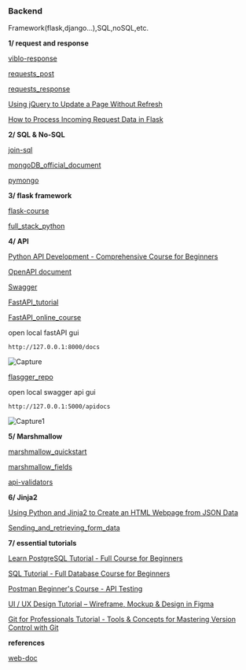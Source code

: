 ### Backend
Framework(flask,django...),SQL,noSQL,etc.

**1/ request and response**

[viblo-response](https://viblo.asia/p/ban-da-thuc-su-biet-http-response-status-code-gGJ59NOrKX2)

[requests_post](https://www.w3schools.com/python/ref_requests_post.asp)

[requests_response](https://www.w3schools.com/python/ref_requests_response.asp)

[Using jQuery to Update a Page Without Refresh ](https://www.youtube.com/watch?v=Kcka5WBMktw)

[How to Process Incoming Request Data in Flask](https://www.youtube.com/watch?v=hAEJajltHxc&list=PLsM05n4rlXWTamBIPSom7mQVA-xooDkxw&index=41)

**2/ SQL & No-SQL**

[join-sql](https://user-images.githubusercontent.com/73679364/150269896-5b6a3dbb-98d7-49e4-b612-53489e64ebeb.png)

[mongoDB_official_document](https://www.mongodb.com/docs/manual/applications/data-models-tree-structures/)

[pymongo](https://www.geeksforgeeks.org/mongodb-and-python/)

**3/ flask framework**

[flask-course](https://www.youtube.com/watch?v=BUmUV8YOzgM&list=PLF2JzgCW6-YY_TZCmBrbOpgx5pSNBD0_L)

[full_stack_python](https://www.fullstackpython.com/table-of-contents.html)

**4/ API**

[Python API Development - Comprehensive Course for Beginners](https://www.youtube.com/watch?v=0sOvCWFmrtA)

[OpenAPI document](https://github.com/OAI/OpenAPI-Specification/blob/main/versions/2.0.md#parameterObject)

[Swagger](https://editor.swagger.io/)

[FastAPI_tutorial](https://www.youtube.com/watch?v=7t2alSnE2-I)

[FastAPI_online_course](https://www.youtube.com/watch?v=tLKKmouUams)

open local fastAPI gui

    http://127.0.0.1:8000/docs
  
![Capture](https://user-images.githubusercontent.com/73679364/135738215-74839dbf-78b9-4ed8-a98f-e7ff67f61df6.PNG)

[flasgger_repo](https://github.com/flasgger/flasgger#top-contributors)

open local swagger api gui
  
    http://127.0.0.1:5000/apidocs

![Capture1](https://user-images.githubusercontent.com/73679364/135738167-ecd88f1a-ceb3-47e4-a313-414e44040c4e.PNG)

**5/ Marshmallow**

[marshmallow_quickstart](https://marshmallow.readthedocs.io/en/stable/quickstart.html)

[marshmallow_fields](https://marshmallow.readthedocs.io/en/stable/api_reference.html#module-marshmallow.fields)

[api-validators](https://marshmallow.readthedocs.io/en/stable/api_reference.html#api-validators)

**6/ Jinja2**

[Using Python and Jinja2 to Create an HTML Webpage from JSON Data](https://www.youtube.com/watch?v=9v6kDoUjIs4)

[Sending_and_retrieving_form_data](https://developer.mozilla.org/en-US/docs/Learn/Forms/Sending_and_retrieving_form_data)

**7/ essential tutorials**

[Learn PostgreSQL Tutorial - Full Course for Beginners](https://www.youtube.com/watch?v=qw--VYLpxG4)

[SQL Tutorial - Full Database Course for Beginners](https://www.youtube.com/watch?v=HXV3zeQKqGY)

[Postman Beginner's Course - API Testing](https://www.youtube.com/watch?v=VywxIQ2ZXw4)

[UI / UX Design Tutorial – Wireframe, Mockup & Design in Figma](https://www.youtube.com/watch?v=c9Wg6Cb_YlU)

[Git for Professionals Tutorial - Tools & Concepts for Mastering Version Control with Git](https://www.youtube.com/watch?v=Uszj_k0DGsg)

**references**

[web-doc](https://developer.mozilla.org/en-US/)
